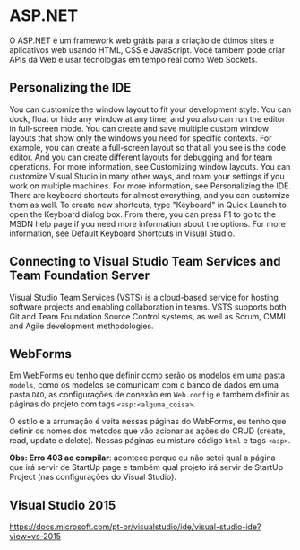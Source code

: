 # ASP.NET
O ASP.NET é um framework web grátis para a criação de ótimos sites e aplicativos web usando HTML, CSS e
JavaScript. Você também pode criar APIs da Web e usar tecnologias em tempo real como Web Sockets.

## Personalizing the IDE
You can customize the window layout to fit your development style. 
You can dock, float or hide any window at any time, and you also can run the editor in full-screen mode. 
You can create and save multiple custom window layouts that show only the windows you need for specific contexts.
For example, you can create a full-screen layout so that all you see is the code editor. And you can create different 
layouts for debugging and for team operations. For more information, see Customizing window layouts.
You can customize Visual Studio in many other ways, and roam your settings if you work on multiple machines.
For more information, see Personalizing the IDE.
There are keyboard shortcuts for almost everything, and you can customize them as well. 
To create new shortcuts, type "Keyboard" in Quick Launch to open the Keyboard dialog box.
From there, you can press F1 to go to the MSDN help page if you need more information about the options. 
For more information, see Default Keyboard Shortcuts in Visual Studio.

## Connecting to Visual Studio Team Services and Team Foundation Server
Visual Studio Team Services (VSTS) is a cloud-based service for hosting software projects and enabling collaboration 
in teams. VSTS supports both Git and Team Foundation Source Control systems, as well as Scrum, CMMI and Agile development methodologies.

## WebForms

Em WebForms eu tenho que definir como serão os modelos em uma pasta ```models```, como os modelos se comunicam
com o banco de dados em uma pasta ```DAO```, as configurações de conexão em ```Web.config``` e também definir
as páginas do projeto com tags ```<asp:<alguma_coisa>```.

O estilo e a arrumação é veita nessas páginas do WebForms, eu tenho que definir os nomes dos métodos que vão
acionar as ações do CRUD (create, read, update e delete). Nessas páginas eu misturo código ```html``` e
tags ```<asp>```.

**Obs: Erro 403 ao compilar**: acontece porque eu não setei qual a página que irá servir de StartUp page e também
qual projeto irá servir de StartUp Project (nas configurações do Visual Studio).

## Visual Studio 2015
https://docs.microsoft.com/pt-br/visualstudio/ide/visual-studio-ide?view=vs-2015
